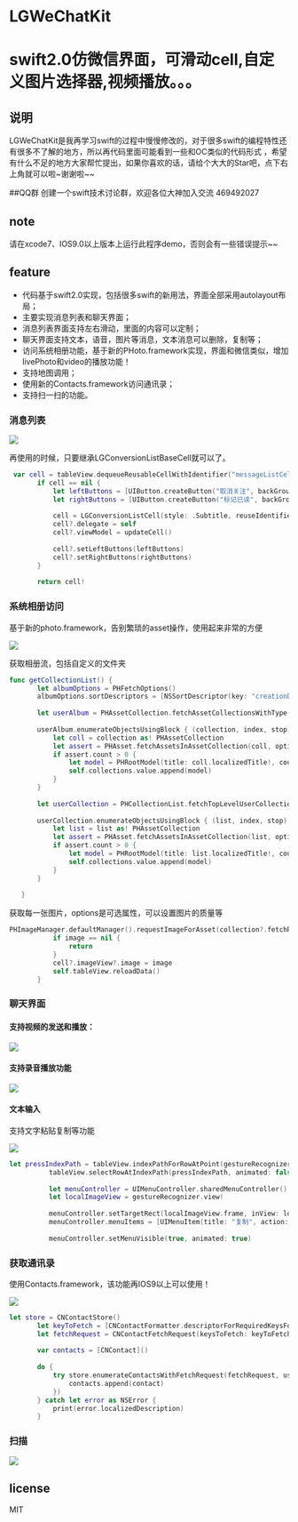 # LGWeChatKit
swift2.0仿微信界面，可滑动cell,自定义图片选择器,视频播放。。。
==========================
## 说明
  LGWeChatKit是我再学习swift的过程中慢慢修改的，对于很多swift的编程特性还有很多不了解的地方，所以再代码里面可能看到一些和OC类似的代码形式
  ，希望有什么不足的地方大家帮忙提出，如果你喜欢的话，请给个大大的Star吧，点下右上角就可以啦~谢谢啦~~

##QQ群
创建一个swift技术讨论群，欢迎各位大神加入交流  469492027

## note
 请在xcode7、IOS9.0以上版本上运行此程序demo，否则会有一些错误提示~~
 
## feature
* 代码基于swift2.0实现，包括很多swift的新用法，界面全部采用autolayout布局；
* 主要实现消息列表和聊天界面；
* 消息列表界面支持左右滑动，里面的内容可以定制；
* 聊天界面支持文本，语音，图片等消息，文本消息可以删除，复制等；
* 访问系统相册功能，基于新的PHoto.framework实现，界面和微信类似，增加livePhoto和video的播放功能！
* 支持地图调用；
* 使用新的Contacts.framework访问通讯录；
* 支持扫一扫的功能。
 
 ### 消息列表
 ![](https://github.com/jamy0801/LGWeChatKit/blob/master/gif/list.gif)
 
 再使用的时候，只要继承LGConversionListBaseCell就可以了。
 ```swift
  var cell = tableView.dequeueReusableCellWithIdentifier("messageListCell") as? LGConversionListCell
        if cell == nil {
            let leftButtons = [UIButton.createButton("取消关注", backGroundColor: UIColor.purpleColor())]
            let rightButtons = [UIButton.createButton("标记已读", backGroundColor: UIColor.grayColor()),UIButton.createButton("删除", backGroundColor: UIColor.redColor())]
            
            cell = LGConversionListCell(style: .Subtitle, reuseIdentifier: "messageListCell")
            cell?.delegate = self
            cell?.viewModel = updateCell()
            
            cell?.setLeftButtons(leftButtons)
            cell?.setRightButtons(rightButtons)
        }
        
        return cell!
 ```
 
 ### 系统相册访问
 基于新的photo.framework，告别繁琐的asset操作，使用起来非常的方便
 
 ![](https://github.com/jamy0801/LGWeChatKit/blob/master/gif/image.gif)
 
 获取相册流，包括自定义的文件夹
 ```swift
 func getCollectionList() {
        let albumOptions = PHFetchOptions()
        albumOptions.sortDescriptors = [NSSortDescriptor(key: "creationDate", ascending: true)]
        
        let userAlbum = PHAssetCollection.fetchAssetCollectionsWithType(.SmartAlbum, subtype: .AlbumRegular, options: nil)
        
        userAlbum.enumerateObjectsUsingBlock { (collection, index, stop) -> Void in
            let coll = collection as! PHAssetCollection
            let assert = PHAsset.fetchAssetsInAssetCollection(coll, options: nil)
            if assert.count > 0 {
                let model = PHRootModel(title: coll.localizedTitle!, count: assert.count, fetchResult: assert)
                self.collections.value.append(model)
            }
        }
        
        let userCollection = PHCollectionList.fetchTopLevelUserCollectionsWithOptions(nil)
        
        userCollection.enumerateObjectsUsingBlock { (list, index, stop) -> Void in
            let list = list as! PHAssetCollection
            let assert = PHAsset.fetchAssetsInAssetCollection(list, options: nil)
            if assert.count > 0 {
                let model = PHRootModel(title: list.localizedTitle!, count: assert.count, fetchResult: assert)
                self.collections.value.append(model)
            }
        }
        
    }
 ```
 获取每一张图片，options是可选属性，可以设置图片的质量等
 ```swift
 PHImageManager.defaultManager().requestImageForAsset(collection?.fetchResult.lastObject as! PHAsset, targetSize: CGSizeMake(50, 60), contentMode: .AspectFit, options: nil) { (image, _: [NSObject : AnyObject]?) -> Void in
            if image == nil {
                return
            }
            cell?.imageView?.image = image
            self.tableView.reloadData()
        }
 ```
 
 ### 聊天界面
 
 #### 支持视频的发送和播放：
 
  ![](https://github.com/jamy0801/LGWeChatKit/blob/master/gif/video.gif)


 #### 支持录音播放功能
 
  ![](https://github.com/jamy0801/LGWeChatKit/blob/master/gif/voice.gif)
 
 #### 文本输入
 
 支持文字粘贴复制等功能
 
  ![](https://github.com/jamy0801/LGWeChatKit/blob/master/gif/paste.gif)
  
  ```swift
 let pressIndexPath = tableView.indexPathForRowAtPoint(gestureRecognizer.locationInView(tableView))!
            tableView.selectRowAtIndexPath(pressIndexPath, animated: false, scrollPosition: .None)
            
            let menuController = UIMenuController.sharedMenuController()
            let localImageView = gestureRecognizer.view!
            
            menuController.setTargetRect(localImageView.frame, inView: localImageView.superview!)
            menuController.menuItems = [UIMenuItem(title: "复制", action: "copyAction:"), UIMenuItem(title: "转发", action: "transtionAction:"), UIMenuItem(title: "删除", action: "deleteAction:"), UIMenuItem(title: "更多", action: "moreAciton:")]
           
            menuController.setMenuVisible(true, animated: true)
 ```
 ### 获取通讯录
 使用Contacts.framework，该功能再IOS9以上可以使用！
 
 ![](https://github.com/jamy0801/LGWeChatKit/blob/master/gif/friend.gif)
 
 ```swift
 let store = CNContactStore()
        let keyToFetch = [CNContactFormatter.descriptorForRequiredKeysForStyle(.FullName), CNContactImageDataKey, CNContactPhoneNumbersKey]
        let fetchRequest = CNContactFetchRequest(keysToFetch: keyToFetch)
        
        var contacts = [CNContact]()
        
        do {
            try store.enumerateContactsWithFetchRequest(fetchRequest, usingBlock: { (contact, stop) -> Void in
                contacts.append(contact)
            })
        } catch let error as NSError {
            print(error.localizedDescription)
        }
 ```
 
 ### 扫描
  ![](https://github.com/jamy0801/LGWeChatKit/blob/master/gif/scan.jpg)
  
  
  ## license
  MIT
 
